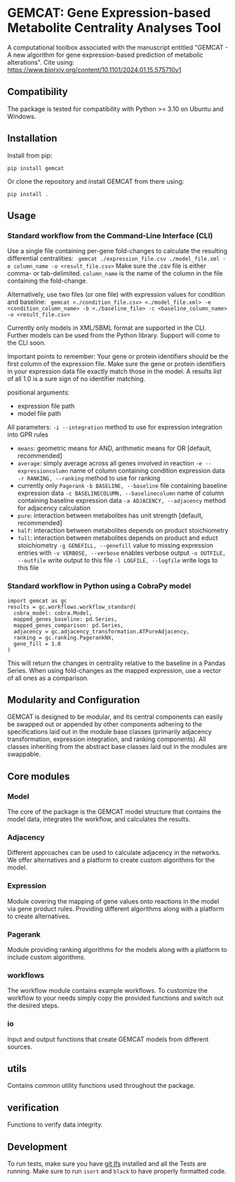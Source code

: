 # GEMCAT: Gene Expression-based Metabolite Centrality Analyses Tool
A computational toolbox associated with the manuscript entitled "GEMCAT - A new algorithm for gene expression-based prediction of metabolic alterations". 
Cite using: https://www.biorxiv.org/content/10.1101/2024.01.15.575710v1

## Compatibility
The package is tested for compatibility with Python >= 3.10 on Ubuntu and Windows.

## Installation
Install from pip:

```pip install gemcat```

Or clone the repository and install GEMCAT from there using:  

```pip install .```


## Usage

### Standard workflow from the Command-Line Interface (CLI)

Use a single file containing per-gene fold-changes to calculate the resulting differential centralities:
``` gemcat ./expression_file.csv ./model_file.xml -e column_name -o <result_file.csv>```
Make sure the .csv file is either comma- or tab-delimited.
`column_name` is the name of the column in the file containing the fold-change.

Alternatively, use two files (or one file) with expression values for condition and baseline:
``` gemcat <./condition_file.csv> <./model_file.xml> -e <condition_column_name> -b <./baseline_file> -c <baseline_column_name> -o <result_file.csv>```

Currently only models in XML/SBML format are supported in the CLI.
Further models can be used from the Python library.
Support will come to the CLI soon.

Important points to remember:
Your gene or protein identifiers should be the first column of the expression file.
Make sure the gene or protein identifiers in your expression data file exactly match those in the model.
A results list of all 1.0 is a sure sign of no identifier matching.

positional arguments:
- expression file path
- model file path

All parameters:
`-i --integration` method to use for expression integration into GPR rules
  - `means`: geometric means for AND, arithmetic means for OR [default, recommended]
  - `average`: simply average across all genes involved in reaction
`-e --expressioncolumn` name of column containing condition expression data
`-r RANKING, --ranking` method to use for ranking 
  - currently only `Pagerank`
`-b BASELINE, --baseline` file containing baseline expression data
`-c BASELINECOLUMN, --baselinecolumn` name of column containing baseline expression data
`-a ADJACENCY, --adjacency` method for adjacency calculation
  - `pure`: interaction between metabolites has unit strength [default, recommended]
  - `half`: interaction between metabolites depends on product stoichiometry
  - `full`: interaction between metabolites depends on product and educt stoichiometry 
`-g GENEFILL, --genefill` value to missing expression entries with
`-v VERBOSE, --verbose` enables verbose output
`-o OUTFILE, --outfile` write output to this file
`-l LOGFILE, --logfile` write logs to this file

### Standard workflow in Python using a CobraPy model
```
import gemcat as gc
results = gc.workflows.workflow_standard(
  cobra_model: cobra.Model,
  mapped_genes_baseline: pd.Series,
  mapped_genes_comparison: pd.Series,
  adjacency = gc.adjacency_transformation.ATPureAdjacency,
  ranking = gc.ranking.PagerankNX,
  gene_fill = 1.0
)
```
This will return the changes in centrality relative to the baseline in a Pandas Series.
When using fold-changes as the mapped expression, use a vector of all ones as a comparison.

## Modularity and Configuration
GEMCAT is designed to be modular, and its central components can easily be swapped out or appended by other components 
adhering to the specifications laid out in the module base classes (primarily adjacency transformation, expression integration, and ranking components).
All classes inheriting from the abstract base classes laid out in the modules are swappable.

## Core modules
### Model
The core of the package is the GEMCAT model structure that contains the model data, integrates the workflow, and calculates the results.
### Adjacency
Different approaches can be used to calculate adjacency in the networks.
We offer alternatives and a platform to create custom algorithms for the model.
### Expression
Module covering the mapping of gene values onto reactions in the model via gene product rules.
Providing different algorithms along with a platform to create alternatives.
### Pagerank
Module providing ranking algorithms for the models along with a platform to include custom algorithms.
### workflows
The workflow module contains example workflows.
To customize the workflow to your needs simply copy the provided functions and switch out the desired steps.
### io
Input and output functions that create GEMCAT models from different sources.
## utils
Contains common utility functions used throughout the package.
## verification
Functions to verify data integrity.


## Development
To run tests, make sure you have [git lfs](https://git-lfs.com/) installed and all the Tests are running.
Make sure to run `isort` and `black` to have properly formatted code.